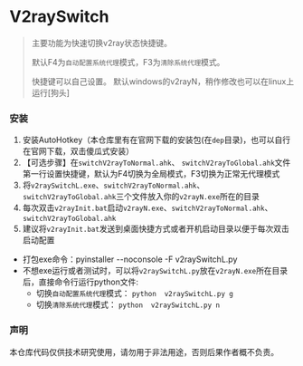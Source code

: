 # V2raySwitch 

> 主要功能为快速切换v2ray状态快捷键。
>
> 默认F4为`自动配置系统代理`模式，F3为`清除系统代理`模式。
>
> 快捷键可以自己设置。
> 默认windows的v2rayN，稍作修改也可以在linux上运行[狗头]

### 安装

1. 安装AutoHotkey（本仓库里有在官网下载的安装包(在`dep`目录)，也可以自行在官网下载，双击傻瓜式安装）
2. 【可选步骤】在`switchV2rayToNormal.ahk`、 `switchV2rayToGlobal.ahk`文件第一行设置快捷键，默认为F4切换为全局模式，F3切换为正常无代理模式
3. 将`v2raySwitchL.exe`、`switchV2rayToNormal.ahk`、 `switchV2rayToGlobal.ahk`三个文件放入你的`v2rayN.exe`所在的目录
4. 每次双击`v2rayInit.bat`启动`v2rayN.exe`、`switchV2rayToNormal.ahk`、 `switchV2rayToGlobal.ahk`
5. 建议将`v2rayInit.bat`发送到桌面快捷方式或者开机启动目录以便于每次双击启动配置



- 打包exe命令：pyinstaller --noconsole -F v2raySwitchL.py
- 不想exe运行或者测试时，可以将`v2raySwitchL.py`放在`v2rayN.exe`所在目录后，直接命令行运行python文件:
  - 切换`自动配置系统代理`模式： `python  v2raySwitchL.py g`  
  - 切换`清除系统代理`模式：  `python  v2raySwitchL.py n`

### 声明

本仓库代码仅供技术研究使用，请勿用于非法用途，否则后果作者概不负责。